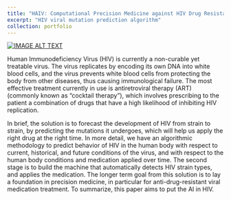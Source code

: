 ```yaml
---
title: "HAIV: Computational Precision Medicine against HIV Drug Resistance"
excerpt: "HIV viral mutation prediction algorithm"
collection: portfolio
---
```


[![IMAGE ALT TEXT](http://img.youtube.com/vi/s6UWctGQRwA/0.jpg)](https://bit.ly/2GcKUCl)

Human Immunodeficiency Virus (HIV) is currently a non-curable yet treatable virus. The virus replicates by encoding its own DNA into white blood cells, and the virus prevents white blood cells from protecting the body from other diseases, thus causing immunological failure. The most effective treatment currently in use is antiretroviral therapy (ART) (commonly known as “cocktail therapy”), which involves prescribing to the patient a combination of drugs that have a high likelihood of inhibiting HIV replication. 

In brief, the solution is to forecast the development of HIV from strain to strain, by predicting the mutations it undergoes, which will help us apply the right drug at the right time. In more detail, we have an algorithmic methodology to predict behavior of HIV in the human body with respect to current, historical, and future conditions of the virus, and with respect to the human body conditions and medication applied over time. The second stage is to build the machine that automatically detects HIV strain types, and applies the medication. The longer term goal from this solution is to lay a foundation in precision medicine, in particular for anti-drug-resistant viral medication treatment. To summarize, this paper aims to put the AI in HIV.
